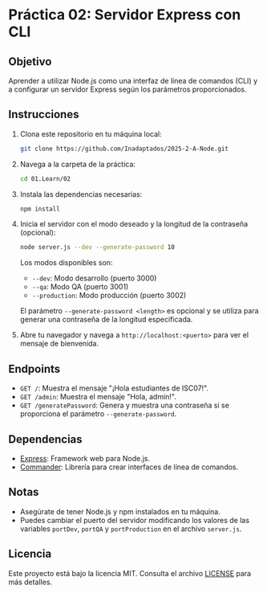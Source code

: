 # Práctica 02: Servidor Express con CLI

## Objetivo

Aprender a utilizar Node.js como una interfaz de línea de comandos (CLI) y a configurar un servidor Express según los parámetros proporcionados.

## Instrucciones

1. Clona este repositorio en tu máquina local:

   ```sh
   git clone https://github.com/Inadaptados/2025-2-A-Node.git
   ```

2. Navega a la carpeta de la práctica:

   ```sh
   cd 01.Learn/02
   ```

3. Instala las dependencias necesarias:

   ```sh
   npm install
   ```

4. Inicia el servidor con el modo deseado y la longitud de la contraseña (opcional):

   ```sh
   node server.js --dev --generate-password 10
   ```

   Los modos disponibles son:

   - `--dev`: Modo desarrollo (puerto 3000)
   - `--qa`: Modo QA (puerto 3001)
   - `--production`: Modo producción (puerto 3002)

   El parámetro `--generate-password <length>` es opcional y se utiliza para generar una contraseña de la longitud especificada.

5. Abre tu navegador y navega a `http://localhost:<puerto>` para ver el mensaje de bienvenida.

## Endpoints

- `GET /`: Muestra el mensaje "¡Hola estudiantes de ISC07!".
- `GET /admin`: Muestra el mensaje "Hola, admin!".
- `GET /generatePassword`: Genera y muestra una contraseña si se proporciona el parámetro `--generate-password`.

## Dependencias

- [Express](https://expressjs.com/): Framework web para Node.js.
- [Commander](https://github.com/tj/commander.js/): Librería para crear interfaces de línea de comandos.

## Notas

- Asegúrate de tener Node.js y npm instalados en tu máquina.
- Puedes cambiar el puerto del servidor modificando los valores de las variables `portDev`, `portQA` y `portProduction` en el archivo `server.js`.

## Licencia

Este proyecto está bajo la licencia MIT. Consulta el archivo [LICENSE](../../LICENSE) para más detalles.
